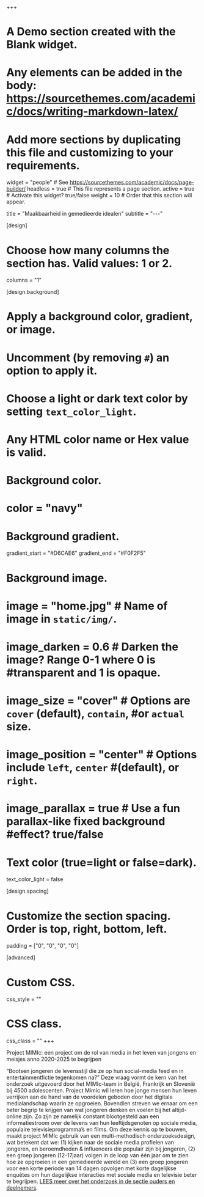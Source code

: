 +++
# A Demo section created with the Blank widget.
# Any elements can be added in the body: https://sourcethemes.com/academic/docs/writing-markdown-latex/
# Add more sections by duplicating this file and customizing to your requirements.

widget = "people"  # See https://sourcethemes.com/academic/docs/page-builder/
headless = true  # This file represents a page section.
active = true  # Activate this widget? true/false
weight = 10  # Order that this section will appear.

title = "Maakbaarheid in gemedieerde idealen"
subtitle = "---"

[design]
  # Choose how many columns the section has. Valid values: 1 or 2.
  columns = "1"

[design.background]
  # Apply a background color, gradient, or image.
  #   Uncomment (by removing `#`) an option to apply it.
  #   Choose a light or dark text color by setting `text_color_light`.
  #   Any HTML color name or Hex value is valid.

  # Background color.
  # color = "navy"
  
  # Background gradient.
  gradient_start = "#D6CAE6"
  gradient_end = "#F0F2F5"
  
  # Background image.
# image = "home.jpg"  # Name of image in `static/img/`.
# image_darken = 0.6  # Darken the image? Range 0-1 where 0 is #transparent and 1 is opaque.
# image_size = "cover"  #  Options are `cover` (default), `contain`, #or `actual` size.
# image_position = "center"  # Options include `left`, `center` #(default), or `right`.
# image_parallax = true  # Use a fun parallax-like fixed background #effect? true/false

  # Text color (true=light or false=dark).
  text_color_light = false

[design.spacing]
  # Customize the section spacing. Order is top, right, bottom, left.
  padding = ["0", "0", "0", "0"]

[advanced]
 # Custom CSS. 
 css_style = ""
 
 # CSS class.
 css_class = ""
+++

Project MIMIc: een project om de rol van media in het leven van jongens en meisjes anno 2020-2025 te begrijpen

“Bootsen jongeren de levensstijl die ze op hun social-media feed en in entertainmentfictie tegenkomen na?” Deze vraag vormt de kern van het onderzoek uitgevoerd door het MIMIc-team in België, Frankrijk en Slovenië bij 4500 adolescenten. Project Mimic wil leren hoe jonge mensen hun leven verrijken aan de hand van de voordelen geboden door het digitale medialandschap waarin ze opgroeien. Bovendien streven we ernaar om een beter begrip te krijgen van wat jongeren denken en voelen bij het altijd-online zijn. Zo zijn ze namelijk constant blootgesteld aan een informatiestroom over de levens van hun leeftijdsgenoten op sociale media, populaire televisieprogramma’s en films. Om deze kennis op te bouwen, maakt project MIMIc gebruik van een multi-methodisch onderzoeksdesign, wat betekent dat we: (1) kijken naar de sociale media profielen van jongeren, en beroemdheden & influencers die populair zijn bij jongeren, (2) een groep jongeren (12-17jaar) volgen in de loop van één jaar om te zien hoe ze opgroeien in een gemedieerde wereld en (3) een groep jongeren voor een korte periode van 14 dagen opvolgen met korte dagelijkse enquêtes om hun dagelijkse interacties met sociale media en televisie beter te begrijpen. [LEES meer over het onderzoek in de sectie ouders en deelnemers](http://www.projectmimic.eu/nl/parents/).